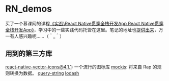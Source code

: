 # RN_demos
买了一个慕课网的课程[《实战\React Native贯穿全栈开发App React Native贯穿全栈开发App》](http://coding.imooc.com/learn/list/56.html)，学习中的一些实践代码托管在这里。笔记的地址也[提供出来](http://coding.imooc.com/learn/list/56.html)，万一有人感兴趣呢……（＾_＾）

## 用到的第三方库
 
[react-native-vector-icons@4.1.1](https://github.com/oblador/react-native-vector-icons): 一个流行的图标库
[mockjs](https://www.npmjs.com/package/mockjs): 将来自 Rap 的规则转换为数据。
[query-string](https://www.npmjs.com/package/query-string)
[lodash](https://www.npmjs.com/package/lodash)
